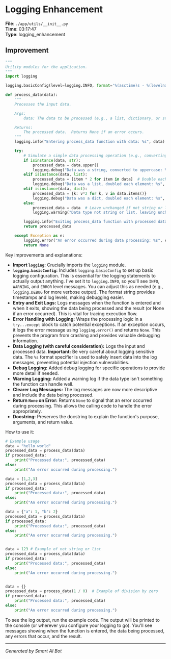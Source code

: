 # Logging Enhancement

**File**: `./app/utils/__init__.py`  
**Time**: 03:17:47  
**Type**: logging_enhancement

## Improvement

```python
"""
Utility modules for the application.
"""
import logging

logging.basicConfig(level=logging.INFO, format='%(asctime)s - %(levelname)s - %(message)s')

def process_data(data):
    """
    Processes the input data.

    Args:
        data: The data to be processed (e.g., a list, dictionary, or string).

    Returns:
        The processed data.  Returns None if an error occurs.
    """
    logging.info("Entering process_data function with data: %s", data)  # Log entry with the input data

    try:
        # Simulate a simple data processing operation (e.g., converting to uppercase if it's a string)
        if isinstance(data, str):
            processed_data = data.upper()
            logging.debug("Data was a string, converted to uppercase: %s", processed_data) # Log debug data
        elif isinstance(data, list):
            processed_data = [item * 2 for item in data]  # Double each element
            logging.debug("Data was a list, doubled each element: %s", processed_data)
        elif isinstance(data, dict):
            processed_data = {k: v*2 for k, v in data.items()}
            logging.debug("Data was a dict, doubled each element: %s", processed_data)
        else:
            processed_data = data  # Leave unchanged if not string or list
            logging.warning("Data type not string or list, leaving unchanged.") # Warning log if not a supported type.

        logging.info("Exiting process_data function with processed data: %s", processed_data)  # Log exit with the processed data
        return processed_data

    except Exception as e:
        logging.error("An error occurred during data processing: %s", e)  # Log the error
        return None
```

Key improvements and explanations:

* **Import `logging`:**  Crucially imports the `logging` module.
* **`logging.basicConfig`:**  Includes `logging.basicConfig` to set up basic logging configuration. This is essential for the logging statements to actually output anything.  I've set it to `logging.INFO`, so you'll see `INFO`, `WARNING`, and `ERROR` level messages.  You can adjust this as needed (e.g., `logging.DEBUG` for more verbose output).  The format string provides timestamps and log levels, making debugging easier.
* **Entry and Exit Logs:**  Logs messages when the function is entered and when it exits, showing the data being processed and the result (or None if an error occurred). This is vital for tracing execution flow.
* **Error Handling with Logging:**  Wraps the processing logic in a `try...except` block to catch potential exceptions.  If an exception occurs, it logs the error message using `logging.error()` and returns `None`.  This prevents the program from crashing and provides valuable debugging information.
* **Data Logging (with careful consideration):** Logs the input and processed data. **Important:**  Be very careful about logging sensitive data.  The `%s` format specifier is used to safely insert data into the log messages, preventing potential injection vulnerabilities.
* **Debug Logging:** Added debug logging for specific operations to provide more detail if needed.
* **Warning Logging:** Added a warning log if the data type isn't something the function can handle well.
* **Clearer Log Messages:** The log messages are now more descriptive and include the data being processed.
* **Return `None` on Error:** Returns `None` to signal that an error occurred during processing. This allows the calling code to handle the error appropriately.
* **Docstring:** Preserves the docstring to explain the function's purpose, arguments, and return value.

How to use it:

```python
# Example usage
data = "hello world"
processed_data = process_data(data)
if processed_data:
    print("Processed data:", processed_data)
else:
    print("An error occurred during processing.")

data = [1,2,3]
processed_data = process_data(data)
if processed_data:
    print("Processed data:", processed_data)
else:
    print("An error occurred during processing.")

data = {"a": 1, "b": 2}
processed_data = process_data(data)
if processed_data:
    print("Processed data:", processed_data)
else:
    print("An error occurred during processing.")


data = 123 # Example of not string or list
processed_data = process_data(data)
if processed_data:
    print("Processed data:", processed_data)
else:
    print("An error occurred during processing.")


data = {}
processed_data = process_data(1 / 0)  # Example of division by zero
if processed_data:
    print("Processed data:", processed_data)
else:
    print("An error occurred during processing.")
```

To see the log output, run the example code.  The output will be printed to the console (or wherever you configure your logging to go).  You'll see messages showing when the function is entered, the data being processed, any errors that occur, and the result.

---
*Generated by Smart AI Bot*
